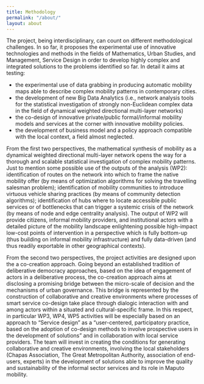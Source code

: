 ```yaml
---
title: Methodology
permalink: "/about/"
layout: about
---
```


The project, being interdisciplinary, can count on different methodological challenges. In so far, it proposes the experimental use of innovative technologies and methods in the fields of Mathematics, Urban Studies, and Management, Service Design  in order to develop highly complex and integrated solutions to the problems identified so far. In detail it aims at testing:
- the experimental use of data grabbing in producing automatic mobility maps able to describe complex mobility patterns in contemporary cities.
- the development of new Big Data Analytics (i.e., network analysis tools for the statistical investigation of strongly non-Euclidean complex data in the field of dynamical weighted directional multi-layer networks)
- the co-design of innovative private/public formal/informal mobility models and services at the corner with innovative mobility policies.
- the development of business model and a policy approach compatible with the local context, a field almost neglected.

From the first two perspectives, the mathematical synthesis of mobility as a dynamical weighted directional multi-layer network opens the way for a thorough and scalable statistical investigation of complex mobility patterns. Just to mention some possible use of the outputs of the analysis (WP2): identification of routes on the network into which to frame the native mobility offer (by means of optimization algorithms for solving the travelling salesman problem); identification of mobility communities to introduce virtuous vehicle sharing practices (by means of community detection algorithms); identification of hubs where to locate accessible public services or of bottlenecks that can trigger a systemic crisis of the network (by means of node and edge centrality analysis). The output of WP2 will provide citizens, informal mobility providers, and institutional actors with a detailed picture of the mobility landscape enlightening possible high-impact low-cost points of intervention in a perspective which is fully bottom-up (thus building on informal mobility infrastructure) and fully data-driven (and thus readily exportable in other geographical contexts).

From the second two perspectives, the project activities are designed upon the a co-creation approach.  Going beyond an established  tradition of deliberative democracy approaches, based on the idea of engagement of actors in a deliberative process, the co-creation approach aims at disclosing a promising bridge between the micro-scale of decision and the mechanisms of urban governance. This bridge is represented by the construction of collaborative and creative environments where processes of smart service co-design take place through dialogic interaction with and among actors within a situated and cultural-specific frame.  In this respect, in particular  WP3, WP4, WP5 activities will be especially based on an approach to “Service design” as a “user-centered, participatory practice, based on the adoption of co-design methods to involve prospective users in the development of solutions” and in collaboration with local service providers. The team will invest in creating the conditions for generating collaborative and creative environments, involving the local stakeholders (Chapas Association, The Great Metropolitan Authority, association of end-users, experts) in the development of solutions able to improve the quality and sustainability of the informal sector services and its role in Maputo mobility.
